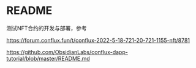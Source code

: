 # README

测试NFT合约的开发与部署，参考

https://forum.conflux.fun/t/conflux-2022-5-18-721-20-721-1155-nft/8781 

https://github.com/ObsidianLabs/conflux-dapp-tutorial/blob/master/README.md